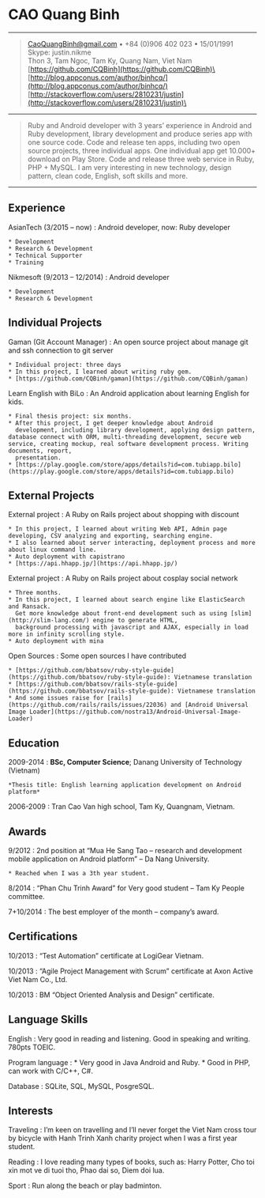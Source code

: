 CAO Quang Binh
============
----

> <CaoQuangBinh@gmail.com> • +84 (0)906 402 023 • 15/01/1991\
> Skype: justin.nikme\
> Thon 3, Tam Ngoc, Tam Ky, Quang Nam, Viet Nam\
> [https://github.com/CQBinh](https://github.com/CQBinh)\
> [http://blog.appconus.com/author/binhcq/](http://blog.appconus.com/author/binhcq/)
> [http://stackoverflow.com/users/2810231/justin](http://stackoverflow.com/users/2810231/justin)\

----

> Ruby and Android developer with 3 years’ experience in Android and Ruby development, library development and produce series app with one source code.
> Code and release ten apps, including two open source projects, three individual apps. One individual app get 10.000+ download on Play Store.
> Code and release three web service in Ruby, PHP + MySQL. I am very interesting in new technology, design pattern, clean code, English, soft skills and more.

----

Experience
----------

AsianTech (3/2015 – now)
:   Android developer, now: Ruby developer

    * Development
    * Research & Development
    * Technical Supporter
    * Training

Nikmesoft (9/2013 – 12/2014)
:   Android developer

    * Development
    * Research & Development

Individual Projects
-------------------

Gaman (Git Account Manager)
:   An open source project about manage git and ssh connection to git server

    * Individual project: three days
    * In this project, I learned about writing ruby gem.
    * [https://github.com/CQBinh/gaman](https://github.com/CQBinh/gaman)

Learn English with BiLo
:   An Android application about learning English for kids.

    * Final thesis project: six months.
    * After this project, I get deeper knowledge about Android
      development, including library development, applying design pattern, database connect with ORM, multi-threading development, secure web service, creating mockup, real software development process. Writing documents, report,
      presentation.
    * [https://play.google.com/store/apps/details?id=com.tubiapp.bilo](https://play.google.com/store/apps/details?id=com.tubiapp.bilo)

External Projects
-----------------

External project
:   A Ruby on Rails project about shopping with discount

    * In this project, I learned about writing Web API, Admin page developing, CSV analyzing and exporting, searching engine.
    * I also learned about server interacting, deployment process and more about linux command line.
    * Auto deployment with capistrano
    * [https://api.hhapp.jp/](https://api.hhapp.jp/)

External project
:   A Ruby on Rails project about cosplay social network

    * Three months.
    * In this project, I learned about search engine like ElasticSearch and Ransack.
      Get more knowledge about front-end development such as using [slim](http://slim-lang.com/) engine to generate HTML,
      background processing with javascript and AJAX, especially in load more in infinity scrolling style.
    * Auto deployment with mina


Open Sources
:   Some open sources I have contributed

    * [https://github.com/bbatsov/ruby-style-guide](https://github.com/bbatsov/ruby-style-guide): Vietnamese translation
    * [https://github.com/bbatsov/rails-style-guide](https://github.com/bbatsov/rails-style-guide): Vietnamese translation
    * And some issues raise for [rails](https://github.com/rails/rails/issues/22036) and [Android Universal Image Loader](https://github.com/nostra13/Android-Universal-Image-Loader)

Education
---------

2009-2014
:   **BSc, Computer Science**; Danang University of Technology (Vietnam)

    *Thesis title: English learning application development on Android platform*

2006-2009
:   Tran Cao Van high school, Tam Ky, Quangnam, Vietnam.

Awards
------
9/2012
:   2nd position at “Mua He Sang Tao – research and development mobile application on Android platform” – Da Nang University.

    * Reached when I was a 3th year student.

8/2014
:   “Phan Chu Trinh Award” for Very good student – Tam Ky People committee.

7+10/2014
:   The best employer of the month – company’s award.

Certifications
--------------

10/2013
:   “Test Automation” certificate at LogiGear Vietnam.

10/2013
:   “Agile Project Management with Scrum” certificate at Axon Active Viet Nam Co., Ltd.

10/2013
:   BM “Object Oriented Analysis and Design” certificate.

Language Skills
---------------

English
:   Very good in reading and listening. Good in speaking and writing. 780pts TOEIC.

Program language
:   * Very good in Java Android and Ruby.
    * Good in PHP, can work with C/C++, C#.

Database
:   SQLite, SQL, MySQL, PosgreSQL.

Interests
---------

Traveling
:   I’m keen on travelling and I’ll never forget the Viet Nam cross tour by bicycle with Hanh Trinh Xanh charity project when I was a first year student.

Reading
:   I love reading many types of books, such as: Harry Potter, Cho toi xin mot ve di tuoi tho, Phao dai so, Diem doi lua.

Sport
:   Run along the beach or play badminton.
